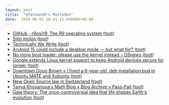 ```yaml
---
layout: post
title:  "@fernand0's Mastodon"
date:  2024-08-03 18:41:15.640000+00:00
---
```

*  [GitHub - r9os/r9: The R9 operating system ](https://github.com/r9os/r) ([toot](https://mastodon.social/@fernand0/112899553731226428))
*  [Sitio molón ](https://avecesunafoto.wordpress.com/2024/08/03/sitio-molon) ([toot](https://mastodon.social/@fernand0/112899243166445164))
*  [Technically We Write ](https://technicallywewrite.com/2024/07/01/dotmatri) ([toot](https://mastodon.social/@fernand0/112899180830988689))
*  [Android 15 could include a desktop mode — but what for?  ](https://www.androidpolice.com/android-15-desktop-mode-why/) ([toot](https://mastodon.social/@fernand0/112899021234291051))
*  [No more boot loader: please use the kernel instead  –  OSnews ](https://www.osnews.com/story/140181/no-more-boot-loader-lease-use-the-kernel-instead) ([toot](https://mastodon.social/@fernand0/112898776273639508))
*  [Google extends Linux kernel support to keep Android devices secure for longer ](https://www.androidauthority.com/google-extends-linux-support-3457871) ([toot](https://mastodon.social/@fernand0/112898582516949815))
*  [Downtown Doug Brown » I fixed a 6-year-old .deb installation bug in Ubuntu MATE and Xubuntu ](https://www.downtowndougbrown.com/2024/07/i-fixed-a-6-year-old-deb-installation-bug-in-ubuntu-mate-and-xubuntu) ([toot](https://mastodon.social/@fernand0/112898275639442396))
*  [New Open Source law in Switzerland ](https://joinup.ec.europa.eu/collection/open-source-observatory-osor/news/new-open-source-law-switzerlan) ([toot](https://mastodon.social/@fernand0/112898173323132182))
*  [Tanya Khovanova's Math Blog  » Blog Archive   » Pass-Fail ](https://blog.tanyakhovanova.com/2024/07/pass-fail) ([toot](https://mastodon.social/@fernand0/112897842134605711))
*  [Gaia theory: The once-controversial idea that life shapes Earth's evolution ](https://bigthink.com/13-8/gaia-theory-the-once-controversial-idea-that-life-shapes-earths-evolution) ([toot](https://mastodon.social/@fernand0/112897634546580777))
